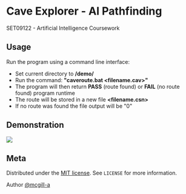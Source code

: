 # Cave Explorer - AI Pathfinding
SET09122 - Artificial Intelligence Coursework


## Usage

Run the program using a command line interface:
* Set current directory to <b>/demo/</b>
* Run the command: <b>"caveroute.bat <filename.cav>"</b>
* The program will then return <b>PASS</b> (route found) or <b>FAIL</b> (no route found) program runtime
* The route will be stored in a new file <b><filename.csn></b>
* If no route was found the file output will be "0"
  

## Demonstration

![](https://i.imgur.com/iPTBUy0.png)


## Meta

Distributed under the [MIT license](https://choosealicense.com/licenses/mit/). See ``LICENSE`` for more information.

Author [@mcgill-a](https://github.com/mcgill-a)